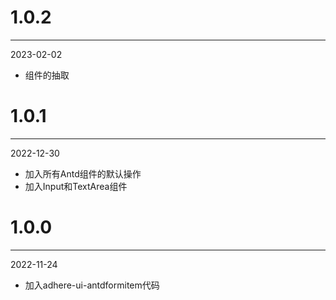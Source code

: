 # 1.0.2

***

2023-02-02

* 组件的抽取

# 1.0.1

***

2022-12-30

* 加入所有Antd组件的默认操作
* 加入Input和TextArea组件

# 1.0.0

***

2022-11-24

* 加入adhere-ui-antdformitem代码
